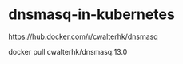 # dnsmasq-in-kubernetes






https://hub.docker.com/r/cwalterhk/dnsmasq

docker pull cwalterhk/dnsmasq:13.0
